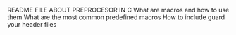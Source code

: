 README FILE ABOUT PREPROCESOR IN C
What are macros and how to use them
What are the most common predefined macros
How to include guard your header files
